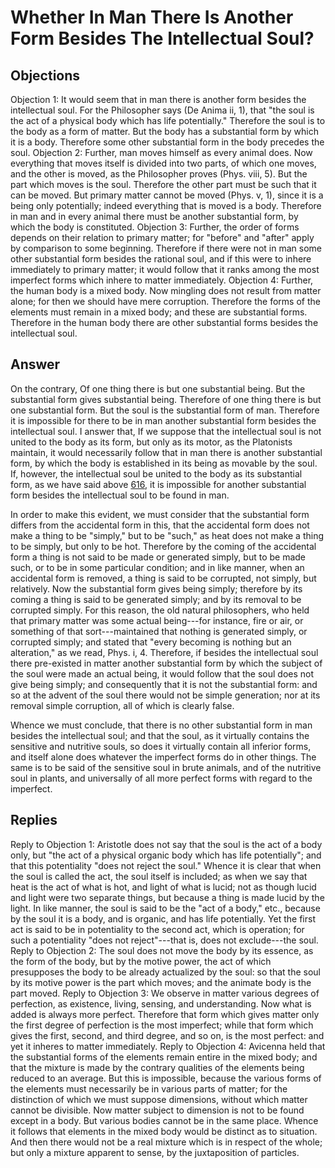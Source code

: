 # Whether In Man There Is Another Form Besides The Intellectual Soul?
## Objections
Objection 1: It would seem that in man there is another form besides the intellectual soul. For the Philosopher says (De Anima ii, 1), that "the soul is the act of a physical body which has life potentially." Therefore the soul is to the body as a form of matter. But the body has a substantial form by which it is a body. Therefore some other substantial form in the body precedes the soul.
Objection 2: Further, man moves himself as every animal does. Now everything that moves itself is divided into two parts, of which one moves, and the other is moved, as the Philosopher proves (Phys. viii, 5). But the part which moves is the soul. Therefore the other part must be such that it can be moved. But primary matter cannot be moved (Phys. v, 1), since it is a being only potentially; indeed everything that is moved is a body. Therefore in man and in every animal there must be another substantial form, by which the body is constituted.
Objection 3: Further, the order of forms depends on their relation to primary matter; for "before" and "after" apply by comparison to some beginning. Therefore if there were not in man some other substantial form besides the rational soul, and if this were to inhere immediately to primary matter; it would follow that it ranks among the most imperfect forms which inhere to matter immediately.
Objection 4: Further, the human body is a mixed body. Now mingling does not result from matter alone; for then we should have mere corruption. Therefore the forms of the elements must remain in a mixed body; and these are substantial forms. Therefore in the human body there are other substantial forms besides the intellectual soul.
## Answer
On the contrary, Of one thing there is but one substantial being. But the substantial form gives substantial being. Therefore of one thing there is but one substantial form. But the soul is the substantial form of man. Therefore it is impossible for there to be in man another substantial form besides the intellectual soul.
I answer that, If we suppose that the intellectual soul is not united to the body as its form, but only as its motor, as the Platonists maintain, it would necessarily follow that in man there is another substantial form, by which the body is established in its being as movable by the soul. If, however, the intellectual soul be united to the body as its substantial form, as we have said above [616](A[1]), it is impossible for another substantial form besides the intellectual soul to be found in man.

In order to make this evident, we must consider that the substantial form differs from the accidental form in this, that the accidental form does not make a thing to be "simply," but to be "such," as heat does not make a thing to be simply, but only to be hot. Therefore by the coming of the accidental form a thing is not said to be made or generated simply, but to be made such, or to be in some particular condition; and in like manner, when an accidental form is removed, a thing is said to be corrupted, not simply, but relatively. Now the substantial form gives being simply; therefore by its coming a thing is said to be generated simply; and by its removal to be corrupted simply. For this reason, the old natural philosophers, who held that primary matter was some actual being---for instance, fire or air, or something of that sort---maintained that nothing is generated simply, or corrupted simply; and stated that "every becoming is nothing but an alteration," as we read, Phys. i, 4. Therefore, if besides the intellectual soul there pre-existed in matter another substantial form by which the subject of the soul were made an actual being, it would follow that the soul does not give being simply; and consequently that it is not the substantial form: and so at the advent of the soul there would not be simple generation; nor at its removal simple corruption, all of which is clearly false.

Whence we must conclude, that there is no other substantial form in man besides the intellectual soul; and that the soul, as it virtually contains the sensitive and nutritive souls, so does it virtually contain all inferior forms, and itself alone does whatever the imperfect forms do in other things. The same is to be said of the sensitive soul in brute animals, and of the nutritive soul in plants, and universally of all more perfect forms with regard to the imperfect.
## Replies
Reply to Objection 1: Aristotle does not say that the soul is the act of a body only, but "the act of a physical organic body which has life potentially"; and that this potentiality "does not reject the soul." Whence it is clear that when the soul is called the act, the soul itself is included; as when we say that heat is the act of what is hot, and light of what is lucid; not as though lucid and light were two separate things, but because a thing is made lucid by the light. In like manner, the soul is said to be the "act of a body," etc., because by the soul it is a body, and is organic, and has life potentially. Yet the first act is said to be in potentiality to the second act, which is operation; for such a potentiality "does not reject"---that is, does not exclude---the soul.
Reply to Objection 2: The soul does not move the body by its essence, as the form of the body, but by the motive power, the act of which presupposes the body to be already actualized by the soul: so that the soul by its motive power is the part which moves; and the animate body is the part moved.
Reply to Objection 3: We observe in matter various degrees of perfection, as existence, living, sensing, and understanding. Now what is added is always more perfect. Therefore that form which gives matter only the first degree of perfection is the most imperfect; while that form which gives the first, second, and third degree, and so on, is the most perfect: and yet it inheres to matter immediately.
Reply to Objection 4: Avicenna held that the substantial forms of the elements remain entire in the mixed body; and that the mixture is made by the contrary qualities of the elements being reduced to an average. But this is impossible, because the various forms of the elements must necessarily be in various parts of matter; for the distinction of which we must suppose dimensions, without which matter cannot be divisible. Now matter subject to dimension is not to be found except in a body. But various bodies cannot be in the same place. Whence it follows that elements in the mixed body would be distinct as to situation. And then there would not be a real mixture which is in respect of the whole; but only a mixture apparent to sense, by the juxtaposition of particles.